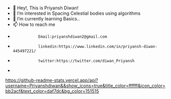 - 👋 Hey!, This is Priyansh Diwan!
- 👀 I’m interested in Spacing Celestial bodies using algorithms
- 🌱 I’m currently learning Basics..
- 📫 How to reach me 
-                Email:priyanshdiwan2@gmail.com
-                linkedin:https://www.linkedin.com/in/priyansh-diwan-445497221/
-                twitter:https://twitter.com/diwan_Priyansh
-            

https://github-readme-stats.vercel.app/api?username=Priyanshdiwan&&show_icons=true&title_color=ffffff&icon_color=bb2acf&text_color=daf7dc&bg_color=151515

<!---
Priyanshdiwan/Priyanshdiwan is a ✨ special ✨ repository because its `README.md` (this file) appears on your GitHub profile.
You can click the Preview link to take a look at your changes.
--->
